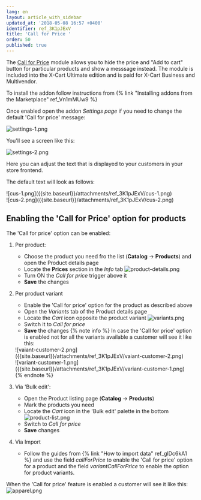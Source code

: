 ```yaml
---
lang: en
layout: article_with_sidebar
updated_at: '2018-05-08 16:57 +0400'
identifier: ref_3K1pJExV
title: 'Call for Price '
order: 50
published: true
---
```

The [Call for Price](https://market.x-cart.com/addons/call-for-price.html "Call for Price") module allows you to hide the price and "Add to cart" button for particular products and show a messsage instead. The module is included into the X-Cart Ultimate edition and is paid for X-Cart Business and Multivendor.

To install the addon follow instructions from {% link "Installing addons from the Marketplace" ref_Vn1mMUw9 %}

Once enabled open the addon _Settings page_ if you need to change the default 'Call for price' message:

![settings-1.png]({{site.baseurl}}/attachments/ref_3K1pJExV/settings-1.png)

You'll see a screen like this:

![settings-2.png]({{site.baseurl}}/attachments/ref_3K1pJExV/settings-2.png)

Here you can adjust the text that is displayed to your customers in your store frontend. 

The default text will look as follows:

<div class="ui stackable two column grid">
  <div class="column" markdown="span">![cus-1.png]({{site.baseurl}}/attachments/ref_3K1pJExV/cus-1.png)</div>
  <div class="column" markdown="span">![cus-2.png]({{site.baseurl}}/attachments/ref_3K1pJExV/cus-2.png)</div>
</div>

## Enabling the 'Call for Price' option for products

The 'Call for price' option can be enabled:

1. Per product:
   * Choose the product you need fro the list (**Catalog** -> **Products**) and open the Product details page 
   * Locate the **Prices** section in the _Info_ tab 
   ![product-details.png]({{site.baseurl}}/attachments/ref_3K1pJExV/product-details.png)
   * Turn ON the _Call for price_ trigger above it
   * **Save** the changes
   
2. Per product variant
   * Enable the 'Call for price' option for the product as described above
   * Open the _Variants_ tab of the Product details page
   * Locate the _Cart_ icon opposite the product variant
   ![variants.png]({{site.baseurl}}/attachments/ref_3K1pJExV/variants.png)
   * Switch it to _Call for price_
   * **Save** the changes
   {% note info %}
   In case the 'Call for price' option is enabled not for all the variants available a customer will see it like this:
   <div class="ui stackable two column grid">
    <div class="column" markdown="span">![vaiant-customer-2.png]({{site.baseurl}}/attachments/ref_3K1pJExV/vaiant-customer-2.png)</div>
    <div class="column" markdown="span">![variant-customer-1.png]({{site.baseurl}}/attachments/ref_3K1pJExV/variant-customer-1.png)</div>
   </div>
   {% endnote %}
   
3. Via 'Bulk edit':
   * Open the Product listing page (**Catalog** -> **Products**)
   * Mark the products you need
   * Locate the _Cart_ icon in the 'Bulk edit' palette in the bottom
   ![product-list.png]({{site.baseurl}}/attachments/ref_3K1pJExV/product-list.png)
   * Switch to _Call for price_ 
   * **Save** changes

4. Via Import
   * Follow the guides from {% link "How to import data" ref_glDc6kA1 %} and use the field _callForPrice_ to enable the 'Call for price' option for a product and the field _variantCallForPrice_ to enable the option for product variants.
   
   
When the 'Call for price' feature is enabled a customer will see it like this:
   ![apparel.png]({{site.baseurl}}/attachments/ref_3K1pJExV/apparel.png)
